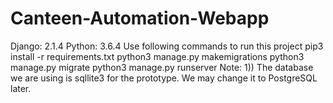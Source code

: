 # Canteen-Automation-Webapp

Django: 2.1.4
Python: 3.6.4
Use following commands to run this project
pip3 install -r requirements.txt
python3 manage.py makemigrations
python3 manage.py migrate
python3 manage.py runserver
Note: 1)) The database we are using is sqllite3 for the prototype. We may change it to PostgreSQL later.
